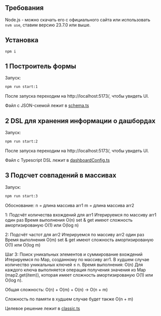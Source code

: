 ## Требования

Node.js - можно скачать его с официального сайта или использовать `nvm use`, ставим версию 23.7.0 или выше.

## Установка

`npm i`

## 1 Построитель формы

Запуск:

```bash
npm run start:1
```

После запуска переходим на http://localhost:5173/, чтобы увидеть UI.

Файл с JSON-схемой лежит в [schema.ts](task_1/src/schema.ts)

## 2 DSL для хранения информации о дашбордах

Запуск:

```bash
npm run start:2
```

После запуска переходим на http://localhost:5173/, чтобы увидеть UI.

Файл с Typescript DSL лежит в [dashboardConfig.ts](task_2/src/Dashboard/dashboardConfig.ts)

## 3 Подсчет совпадений в массивах

Запуск:

```bash
npm run start:3
```

Обоснование:
n = длина массива arr1
m = длина массива arr2

1: Подсчёт количества вхождений для arr1
Итерируемся по массиву arr1 один раз
Время выполнения O(n)
set & get имеют сложность амортизированую O(1) или O(log n)

2: Подсчёт частот для arr2
Итерируемся по массиву arr2 один раз
Время выполнения O(m)
set & get имеют сложность амортизированую O(1) или O(log m)

Шаг 3: Поиск уникальных элементов и суммирование вхождений
Итерируемся по Map, созданному по массиву arr1. В худшем случае количество уникальных ключей ≤ n.
Время выполнения: O(n)
Для каждого ключа выполняется операция получения значения из Map (map2.get(item)), которая имеет сложность амортизированую O(1) или O(log n).

Общая сложность:
O(n) + O(m) + O(n) → O(n + m)

Сложность по памяти в худшем случае будет также O(n + m)

Целевое решение лежит в [classic.ts](task_3/classic.ts)

